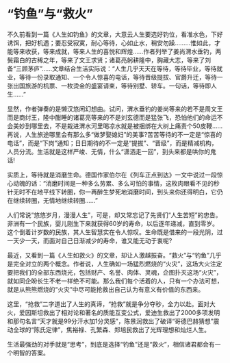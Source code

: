 # “钓鱼”与“救火”

不久前看到一篇《人生如钓鱼》的文章，大意云人生要选好钓位，看准水色，下好诱饵，把好机遇；要忍受寂寞，耐心等待，心如止水，稍安勿躁………惟如此，才能等来收获，等来成就，等来人生的喜悦和辉煌……作者列举了姜尚渭水垂钓，两鬓霜白的古稀之年，等来了文王求贤；诸葛亮躬耕隆中，胸藏大志，等来了刘备“三顾茅庐”……文章结合生活实际说：“人生几乎天天在等待，等待毕业，等待就业，等待一份录取通知、一个令人惊喜的电话，等待晋级提拔、官爵升迁，等待一张出国旅游的机票、一枚烫金的盛宴请柬，等待别墅、轿车。一句话，等待即人生……” 

显然，作者弹奏的是懒汉悠闲幻想曲。试问，渭水垂钓的姜尚等来的若不是周文王而是商纣王，隆中酣睡的诸葛亮等来的不是刘玄德而是猛张飞，恐怕他们的命运不会美妙到哪里去，不是栽进渭水河里喝凉水就是被捆绑在大树上痛责个50皮鞭……再说，人生旅途哪里会有那么多“做梦娶媳妇”的美事?苦苦等待的不一定是“惊喜的电话”，而是“下岗”通知；日日期待的不一定是“提拔”、“晋级”，而是精减机构，人员分流。生活就是这样严峻、无情，什么“潇洒走一回”，到头来都是哄你的鬼话! 

实质上，等待就是消磨生命。德国作家伯尔在《列车正点到达》一文中说过一段惊心动魄的话：“消磨时间是一种多么劳累、多么可怕的事情，这枚肉眼看不见的秒针无时不在地平线下转圈，你一再醉生梦死地消磨时间，到头来你还得明白，它仍在继续转圈，无情地继续转圈……” 

人们常说“悠悠岁月，漫漫人生”，可是，却又常忘记了先贤们“人生苦短”的忠告。非洲有一个民族，婴儿刚生下来就获得60岁的寿命，以后逐年递减，直到零岁。这个倒着计岁数的民族，其人生智慧实在令人惊叹。生命既是借来的一段光阴，过一天少一天，而面对自己日渐减少的寿命，谁又能无动于衷呢? 

最近，又看到一篇《人生如救火》的文章，却让人激越振奋。“救火”与“钓鱼”几乎是完全对立的两个概念。作者说，人生确如一场猛烈燃烧的“火灾”，这场大火注定要把我们的全部东西烧光，包括财产、名誉、肉体、灵魂，企图扑灭这场“火灾”，就如同企盼长生不老一样绝不可能。那么我们每个活着的人，只有一个办法可想，就是从熊熊燃烧的“火灾”中尽可能抢救出自己认为有意义有价值的东西来。 

这里，“抢救”二字道出了人生的真谛，“抢救”就是争分夺秒，全力以赴。面对大火，爱因斯坦救出了相对论和著名的质能互变公式，爱迪生救出了2000多项发明和那句名言“天才就是99分汗水加1分灵感”，陈景润救出了破译“哥德巴赫猜想”震动全球的“陈氏定律”，焦裕禄、孔繁森、郑培民救出了光辉理想和灿烂人生。 

生活最强劲的对手就是“思考”，到底是选择“钓鱼”还是“救火”，相信诸君都会有一个明智的答案。
 